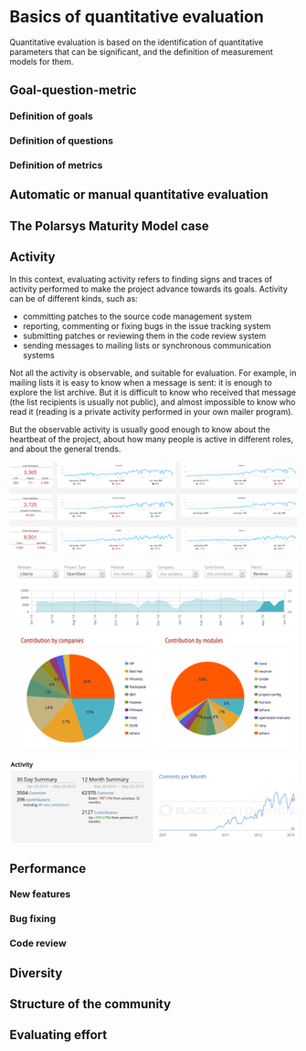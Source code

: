 # Basics of quantitative evaluation

Quantitative evaluation is based on the identification of quantitative parameters that can be significant, and the definition of measurement models for them.

## Goal-question-metric

### Definition of goals

### Definition of questions

### Definition of metrics

## Automatic or manual quantitative evaluation

## The Polarsys Maturity Model case

## Activity

In this context, evaluating activity refers to finding signs and traces of activity performed to make the project advance towards its goals. Activity can be of different kinds, such as:

* committing patches to the source code management system
* reporting, commenting or fixing bugs in the issue tracking system
* submitting patches or reviewing them in the code review system
* sending messages to mailing lists or synchronous communication systems

Not all the activity is observable, and suitable for evaluation. For example, in mailing lists it is easy to know when a message is sent: it is enough to explore the list archive. But it is difficult to know who received that message (the list recipients is usually not public), and almost impossible to know who read it (reading is a private activity performed in your own mailer program).

But the observable activity is usually good enough to know about the heartbeat of the project, about how many people is active in different roles, and about the general trends.

![Activity in OpenStack as shown by Grimoire Dashboard, circa June 2015](activity-openstack.png "Activity in OpenStack: summary of activity in serveral repositories over time, as shown by Grimoire Dashboard, circa June 2015.")

![Activity in OpenStack as shown by Stackalytics, circa June  2015](activity-openstack-stackalytics.png "Activity in OpenStack: summary of code merges over time, and split by company and module, as shown by Stackalytics, circa June  2015.")

![Activity in OpenStack as shown by Open Hub, circa June 2015](activity-openstack-openhub.png "Activity in OpenStack: summary of activity over time, as shown by Open Hub, circa June 2015.")

## Performance

### New features

### Bug fixing

### Code review

## Diversity

## Structure of the community

## Evaluating effort

